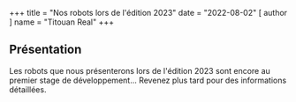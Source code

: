 +++
title = "Nos robots lors de l'édition 2023"
date = "2022-08-02"
[ author ]
  name = "Titouan Real"
+++

## Présentation
Les robots que nous présenterons lors de l'édition 2023 sont encore au premier stage de développement...
Revenez plus tard pour des informations détaillées.